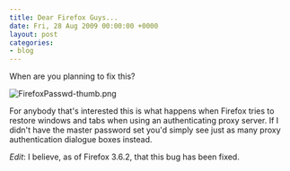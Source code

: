 ```yaml
---
title: Dear Firefox Guys...
date: Fri, 28 Aug 2009 00:00:00 +0000
layout: post
categories:
- blog
---
```


When are you planning to fix this?

<img alt="FirefoxPasswd-thumb.png" src="https://f001.backblazeb2.com/file/danbarber-me/images/2009-08-28-dear-firefox-guys-1/FirefoxPasswd-thumb.png">

For anybody that's interested this is what happens when Firefox tries to restore windows and tabs when using an authenticating proxy server. If I didn't have the master password set you'd simply see just as many proxy authentication dialogue boxes instead.

*Edit*: I believe, as of Firefox 3.6.2, that this bug has been fixed.



